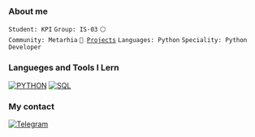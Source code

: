 ### About me

`Student: KPI`
`Group: IS-03`
<code>⚪ Community: Metarhia</code>
<code>🧻 [Projects](PROJECTS.md)</code>
`Languages: Python`
`Speciality: Python Developer`

### Langueges and Tools I Lern
[![PYTHON](https://img.shields.io/badge/-Python-483D8B?style=for-the-badge&logo=python&logoColor=FFD700)](https://en.wikipedia.org/wiki/Python_(programming_language))
[![SQL](https://img.shields.io/badge/-SQL-483D8B?style=for-the-badge&logo=mysql&logoColor=0000CD)](https://en.wikipedia.org/wiki/SQL)

### My contact
[![Telegram](https://img.shields.io/badge/-telegram-808000?style=for-the-badge&logo=telegram&logoColor=0000CD)](https://t.me/denshyn)
